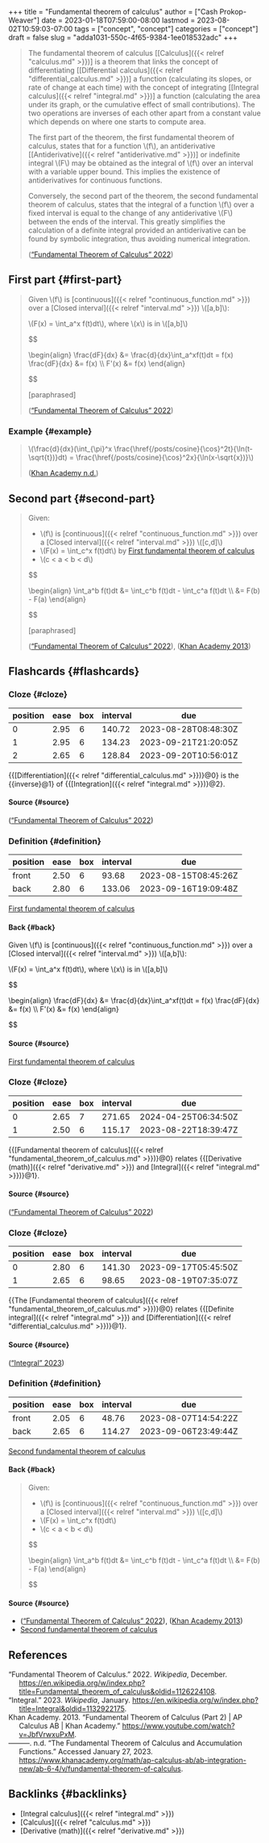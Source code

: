 +++
title = "Fundamental theorem of calculus"
author = ["Cash Prokop-Weaver"]
date = 2023-01-18T07:59:00-08:00
lastmod = 2023-08-02T10:59:03-07:00
tags = ["concept", "concept"]
categories = ["concept"]
draft = false
slug = "adda1031-550c-4f65-9384-1ee018532adc"
+++

> The fundamental theorem of calculus [[Calculus]({{< relref "calculus.md" >}})] is a theorem that links the concept of differentiating [[Differential calculus]({{< relref "differential_calculus.md" >}})] a function (calculating its slopes, or rate of change at each time) with the concept of integrating [[Integral calculus]({{< relref "integral.md" >}})] a function (calculating the area under its graph, or the cumulative effect of small contributions). The two operations are inverses of each other apart from a constant value which depends on where one starts to compute area.
>
> The first part of the theorem, the first fundamental theorem of calculus, states that for a function \\(f\\), an antiderivative [[Antiderivative]({{< relref "antiderivative.md" >}})] or indefinite integral \\(F\\) may be obtained as the integral of \\(f\\) over an interval with a variable upper bound. This implies the existence of antiderivatives for continuous functions.
>
> Conversely, the second part of the theorem, the second fundamental theorem of calculus, states that the integral of a function \\(f\\) over a fixed interval is equal to the change of any antiderivative \\(F\\) between the ends of the interval. This greatly simplifies the calculation of a definite integral provided an antiderivative can be found by symbolic integration, thus avoiding numerical integration.
>
> (<a href="#citeproc_bib_item_1">“Fundamental Theorem of Calculus” 2022</a>)


## First part {#first-part}

> Given \\(f\\) is [continuous]({{< relref "continuous_function.md" >}}) over a [Closed interval]({{< relref "interval.md" >}}) \\([a,b]\\):
>
> \\(F(x) = \int\_a^x f(t)dt\\), where \\(x\\) is in \\([a,b]\\)
>
> $$
>
> \begin{align}
> \frac{dF}{dx} &= \frac{d}{dx}\int\_a^xf(t)dt = f(x)
> \frac{dF}{dx} &= f(x) \\\\
> F'(x) &= f(x)
> \end{align}
>
> $$
>
> [paraphrased]
>
> (<a href="#citeproc_bib_item_1">“Fundamental Theorem of Calculus” 2022</a>)


### Example {#example}

> \\(\frac{d}{dx}(\int\_{\pi}^x \frac{\href{/posts/cosine}{\cos}^2t}{\ln(t-\sqrt{t})}dt) = \frac{\href{/posts/cosine}{\cos}^2x}{\ln(x-\sqrt{x})}\\)
>
> (<a href="#citeproc_bib_item_4">Khan Academy n.d.</a>)


## Second part {#second-part}

> Given:
>
> -   \\(f\\) is [continuous]({{< relref "continuous_function.md" >}}) over a [Closed interval]({{< relref "interval.md" >}}) \\([c,d]\\)
> -   \\(F(x) = \int\_c^x f(t)dt\\) by [First fundamental theorem of calculus](#first-part)
> -   \\(c < a < b < d\\)
>
> $$
>
> \begin{align}
> \int\_a^b f(t)dt &= \int\_c^b f(t)dt - \int\_c^a f(t)dt \\\\
> &= F(b) - F(a)
> \end{align}
>
> $$
>
> [paraphrased]
>
> (<a href="#citeproc_bib_item_1">“Fundamental Theorem of Calculus” 2022</a>), (<a href="#citeproc_bib_item_3">Khan Academy 2013</a>)


## Flashcards {#flashcards}


### Cloze {#cloze}

| position | ease | box | interval | due                  |
|----------|------|-----|----------|----------------------|
| 0        | 2.95 | 6   | 140.72   | 2023-08-28T08:48:30Z |
| 1        | 2.95 | 6   | 134.23   | 2023-09-21T21:20:05Z |
| 2        | 2.65 | 6   | 128.84   | 2023-09-20T10:56:01Z |

{{[Differentiation]({{< relref "differential_calculus.md" >}})}@0} is the {{inverse}@1} of {{[Integration]({{< relref "integral.md" >}})}@2}.


#### Source {#source}

(<a href="#citeproc_bib_item_1">“Fundamental Theorem of Calculus” 2022</a>)


### Definition {#definition}

| position | ease | box | interval | due                  |
|----------|------|-----|----------|----------------------|
| front    | 2.50 | 6   | 93.68    | 2023-08-15T08:45:26Z |
| back     | 2.80 | 6   | 133.06   | 2023-09-16T19:09:48Z |

[First fundamental theorem of calculus](#first-part)


#### Back {#back}

Given \\(f\\) is [continuous]({{< relref "continuous_function.md" >}}) over a [Closed interval]({{< relref "interval.md" >}}) \\([a,b]\\):

\\(F(x) = \int\_a^x f(t)dt\\), where \\(x\\) is in \\([a,b]\\)

$$

\begin{align}
\frac{dF}{dx} &= \frac{d}{dx}\int\_a^xf(t)dt = f(x)
\frac{dF}{dx} &= f(x) \\\\
F'(x) &= f(x)
\end{align}

$$


#### Source {#source}

[First fundamental theorem of calculus](#first-part)


### Cloze {#cloze}

| position | ease | box | interval | due                  |
|----------|------|-----|----------|----------------------|
| 0        | 2.65 | 7   | 271.65   | 2024-04-25T06:34:50Z |
| 1        | 2.50 | 6   | 115.17   | 2023-08-22T18:39:47Z |

{{[Fundamental theorem of calculus]({{< relref "fundamental_theorem_of_calculus.md" >}})}@0} relates {{[Derivative (math)]({{< relref "derivative.md" >}}) and [Integral]({{< relref "integral.md" >}})}@1}.


#### Source {#source}

(<a href="#citeproc_bib_item_1">“Fundamental Theorem of Calculus” 2022</a>)


### Cloze {#cloze}

| position | ease | box | interval | due                  |
|----------|------|-----|----------|----------------------|
| 0        | 2.80 | 6   | 141.30   | 2023-09-17T05:45:50Z |
| 1        | 2.65 | 6   | 98.65    | 2023-08-19T07:35:07Z |

{{The [Fundamental theorem of calculus]({{< relref "fundamental_theorem_of_calculus.md" >}})}@0} relates {{[Definite integral]({{< relref "integral.md" >}}) and [Differentiation]({{< relref "differential_calculus.md" >}})}@1}.


#### Source {#source}

(<a href="#citeproc_bib_item_2">“Integral” 2023</a>)


### Definition {#definition}

| position | ease | box | interval | due                  |
|----------|------|-----|----------|----------------------|
| front    | 2.05 | 6   | 48.76    | 2023-08-07T14:54:22Z |
| back     | 2.65 | 6   | 114.27   | 2023-09-06T23:49:44Z |

[Second fundamental theorem of calculus](#second-part)


#### Back {#back}

> Given:
>
> -   \\(f\\) is [continuous]({{< relref "continuous_function.md" >}}) over a [Closed interval]({{< relref "interval.md" >}}) \\([c,d]\\)
> -   \\(F(x) = \int\_c^x f(t)dt\\)
> -   \\(c < a < b < d\\)
>
> $$
>
> \begin{align}
> \int\_a^b f(t)dt &= \int\_c^b f(t)dt - \int\_c^a f(t)dt \\\\
> &= F(b) - F(a)
> \end{align}
>
> $$


#### Source {#source}

-   (<a href="#citeproc_bib_item_1">“Fundamental Theorem of Calculus” 2022</a>), (<a href="#citeproc_bib_item_3">Khan Academy 2013</a>)
-   [Second fundamental theorem of calculus](#second-part)

## References

<style>.csl-entry{text-indent: -1.5em; margin-left: 1.5em;}</style><div class="csl-bib-body">
  <div class="csl-entry"><a id="citeproc_bib_item_1"></a>“Fundamental Theorem of Calculus.” 2022. <i>Wikipedia</i>, December. <a href="https://en.wikipedia.org/w/index.php?title=Fundamental_theorem_of_calculus&oldid=1126224108">https://en.wikipedia.org/w/index.php?title=Fundamental_theorem_of_calculus&#38;oldid=1126224108</a>.</div>
  <div class="csl-entry"><a id="citeproc_bib_item_2"></a>“Integral.” 2023. <i>Wikipedia</i>, January. <a href="https://en.wikipedia.org/w/index.php?title=Integral&oldid=1132922175">https://en.wikipedia.org/w/index.php?title=Integral&#38;oldid=1132922175</a>.</div>
  <div class="csl-entry"><a id="citeproc_bib_item_3"></a>Khan Academy. 2013. “Fundamental Theorem of Calculus (Part 2) | AP Calculus AB | Khan Academy.” <a href="https://www.youtube.com/watch?v=JbfVrwxuPxM">https://www.youtube.com/watch?v=JbfVrwxuPxM</a>.</div>
  <div class="csl-entry"><a id="citeproc_bib_item_4"></a>———. n.d. “The Fundamental Theorem of Calculus and Accumulation Functions.” Accessed January 27, 2023. <a href="https://www.khanacademy.org/math/ap-calculus-ab/ab-integration-new/ab-6-4/v/fundamental-theorem-of-calculus">https://www.khanacademy.org/math/ap-calculus-ab/ab-integration-new/ab-6-4/v/fundamental-theorem-of-calculus</a>.</div>
</div>


## Backlinks {#backlinks}

-   [Integral calculus]({{< relref "integral.md" >}})
-   [Calculus]({{< relref "calculus.md" >}})
-   [Derivative (math)]({{< relref "derivative.md" >}})
